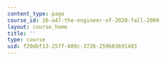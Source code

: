 ```yaml
---
content_type: page
course_id: 16-a47-the-engineer-of-2020-fall-2009
layout: course_home
title: ''
type: course
uid: f20dbf13-257f-689c-3726-259b03691483
---
```

